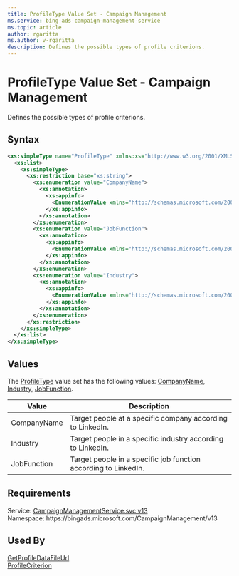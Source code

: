 ```yaml
---
title: ProfileType Value Set - Campaign Management
ms.service: bing-ads-campaign-management-service
ms.topic: article
author: rgaritta
ms.author: v-rgaritta
description: Defines the possible types of profile criterions.
---
```

# ProfileType Value Set - Campaign Management
Defines the possible types of profile criterions.

## Syntax
```xml
<xs:simpleType name="ProfileType" xmlns:xs="http://www.w3.org/2001/XMLSchema">
  <xs:list>
    <xs:simpleType>
      <xs:restriction base="xs:string">
        <xs:enumeration value="CompanyName">
          <xs:annotation>
            <xs:appinfo>
              <EnumerationValue xmlns="http://schemas.microsoft.com/2003/10/Serialization/">0</EnumerationValue>
            </xs:appinfo>
          </xs:annotation>
        </xs:enumeration>
        <xs:enumeration value="JobFunction">
          <xs:annotation>
            <xs:appinfo>
              <EnumerationValue xmlns="http://schemas.microsoft.com/2003/10/Serialization/">1</EnumerationValue>
            </xs:appinfo>
          </xs:annotation>
        </xs:enumeration>
        <xs:enumeration value="Industry">
          <xs:annotation>
            <xs:appinfo>
              <EnumerationValue xmlns="http://schemas.microsoft.com/2003/10/Serialization/">2</EnumerationValue>
            </xs:appinfo>
          </xs:annotation>
        </xs:enumeration>
      </xs:restriction>
    </xs:simpleType>
  </xs:list>
</xs:simpleType>
```

## <a name="values"></a>Values

The [ProfileType](profiletype.md) value set has the following values: [CompanyName](#companyname), [Industry](#industry), [JobFunction](#jobfunction).

|Value|Description|
|-----------|---------------|
|<a name="companyname"></a>CompanyName|Target people at a specific company according to LinkedIn.|
|<a name="industry"></a>Industry|Target people in a specific industry according to LinkedIn.|
|<a name="jobfunction"></a>JobFunction|Target people in a specific job function according to LinkedIn.|

## Requirements
Service: [CampaignManagementService.svc v13](https://campaign.api.bingads.microsoft.com/Api/Advertiser/CampaignManagement/v13/CampaignManagementService.svc)  
Namespace: https\://bingads.microsoft.com/CampaignManagement/v13  

## Used By
[GetProfileDataFileUrl](getprofiledatafileurl.md)  
[ProfileCriterion](profilecriterion.md)  

